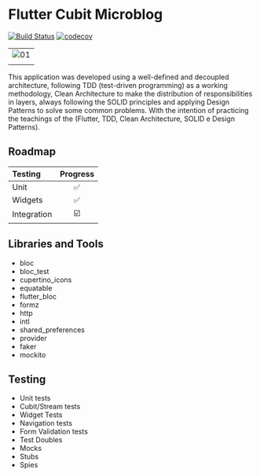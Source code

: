 # Flutter Cubit Microblog 

[![Build Status](https://travis-ci.com/murilosandiego/flutter-microblog.svg?branch=main)](https://travis-ci.com/murilosandiego/flutter-microblog) 
[![codecov](https://codecov.io/gh/murilosandiego/flutter-microblog/branch/main/graph/badge.svg?token=RCXPITEO0C)](https://codecov.io/gh/murilosandiego/flutter-microblog)

|                       |
| :-------------------- |
| ![01](./docs/demo.gif) |
|                       |

This application was developed using a well-defined and decoupled architecture, following TDD (test-driven programming) as a working methodology, Clean Architecture to make the distribution of responsibilities in layers, always following the SOLID principles and applying Design Patterns to solve some common problems. With the intention of practicing the teachings of the (Flutter, TDD, Clean Architecture, SOLID e Design Patterns).

## Roadmap

| Testing      | Progress |
| :--------- | :-------: |
| Unit       |    ✅     |
| Widgets    |    ✅     |
| Integration |   ☑️      |


## Libraries and Tools

- bloc 
- bloc_test 
- cupertino_icons 
- equatable 
- flutter_bloc 
- formz 
- http 
- intl
- shared_preferences 
- provider
- faker 
- mockito
## Testing

- Unit tests
- Cubit/Stream tests
- Widget Tests
- Navigation tests
- Form Validation tests
- Test Doubles
- Mocks
- Stubs
- Spies